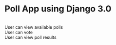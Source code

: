 # Poll App using Django 3.0
<br/> User can view available polls
<br/> User can vote
<br/> User can view poll results
